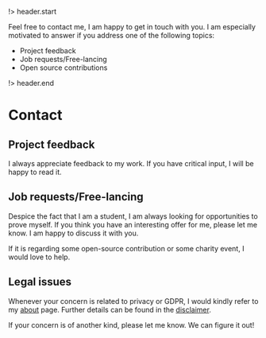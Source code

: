 <!-- title: maxresing.de -->
<!-- subtitle: Contact -->
<!-- header.subtitle: contact (at) maxresing.de -->

!> header.start

Feel free to contact me, I am happy to get in touch with you. I am especially
motivated to answer if you address one of the following topics:

* Project feedback
* Job requests/Free-lancing
* Open source contributions

!> header.end


# Contact


## Project feedback

I always appreciate feedback to my work. If you have critical input, I will be
happy to read it.


## Job requests/Free-lancing

Despice the fact that I am a student, I am always looking for opportunities to
prove myself. If you think you have an interesting offer for me, please let me
know. I am happy to discuss it with you.

If it is regarding some open-source contribution or some charity event, I would
love to help.


## Legal issues

Whenever your concern is related to privacy or GDPR, I would kindly refer to my
[about](https://www.maxresing.de/about.html) page. Further details can be found
in the [disclaimer](https://www.maxresing.de/disclaimer.html).

If your concern is of another kind, please let me know. We can figure it out!

